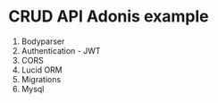# CRUD API Adonis example

1. Bodyparser
2. Authentication - JWT
3. CORS
4. Lucid ORM
5. Migrations
6. Mysql

